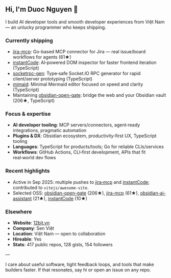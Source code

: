 ## Hi, I'm Duoc Nguyen 👋

I build AI developer tools and smooth developer experiences from Việt Nam — an unlucky programmer who keeps shipping.

### Currently shipping
- [jira-mcp](https://github.com/nguyenvanduocit/jira-mcp): Go-based MCP connector for Jira — real issue/board workflows for agents (61★)
- [instantCode](https://github.com/nguyenvanduocit/instantCode): AI‑powered DOM inspector for faster frontend iteration (TypeScript)
- [socketrpc-gen](https://github.com/nguyenvanduocit/socketrpc-gen): Type‑safe Socket.IO RPC generator for rapid client/server prototyping (TypeScript)
- [mimaid](https://github.com/nguyenvanduocit/mimaid): Minimal Mermaid editor focused on speed and clarity (TypeScript)
- Maintaining [obsidian-open-gate](https://github.com/nguyenvanduocit/obsidian-open-gate): bridge the web and your Obsidian vault (206★, TypeScript)

### Focus & expertise
- **AI developer tooling**: MCP servers/connectors, agent‑ready integrations, pragmatic automation
- **Plugins & DX**: Obsidian ecosystem, productivity‑first UX, TypeScript tooling
- **Languages**: TypeScript for products/tools; Go for reliable CLIs/services
- **Workflows**: GitHub Actions, CLI‑first development, APIs that fit real‑world dev flows

### Recent highlights
- Active in Sep 2025: multiple pushes to [jira‑mcp](https://github.com/nguyenvanduocit/jira-mcp) and [instantCode](https://github.com/nguyenvanduocit/instantCode); contributed to `vitejs/awesome-vite`.
- Selected OSS: [obsidian-open-gate](https://github.com/nguyenvanduocit/obsidian-open-gate) (206★), [jira-mcp](https://github.com/nguyenvanduocit/jira-mcp) (61★), [obsidian-ai-assistant](https://github.com/nguyenvanduocit/obsidian-ai-assistant) (21★), [instantCode](https://github.com/nguyenvanduocit/instantCode) (10★)

### Elsewhere
- **Website**: [12bit.vn](https://12bit.vn)
- **Company**: Sen Việt
- **Location**: Việt Nam — open to collaboration
- **Hireable**: Yes
- **Stats**: 417 public repos, 128 gists, 154 followers

—

I care about useful software, tight feedback loops, and tools that make builders faster. If that resonates, say hi or open an issue on any repo.
